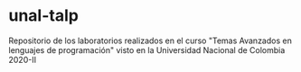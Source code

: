 # unal-talp
Repositorio de los laboratorios realizados en el curso "Temas Avanzados en lenguajes de programación" visto en la Universidad Nacional de Colombia 2020-II
